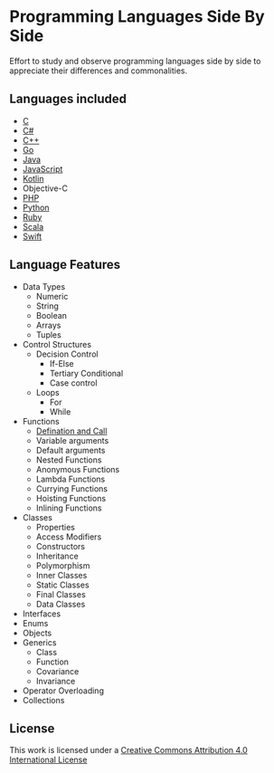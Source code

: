 # Programming Languages Side By Side

Effort to study and observe programming languages side by side
to appreciate their differences and commonalities.

## Languages included

* [C](https://www.gnu.org/software/gnu-c-manual/gnu-c-manual.html)
* [C#](https://docs.microsoft.com/en-us/dotnet/csharp/language-reference/)
* [C++](https://isocpp.org/get-started)
* [Go](https://golang.org/doc/)
* [Java](https://www.oracle.com/java/)
* [JavaScript](https://developer.mozilla.org/en-US/docs/Web/JavaScript)
* [Kotlin](https://kotlinlang.org/docs/reference/)
* Objective-C
* [PHP](https://secure.php.net/manual/en/langref.php)
* [Python](https://docs.python.org/3/)
* [Ruby](https://www.ruby-lang.org/en/documentation/)
* [Scala](https://scala-lang.org/files/archive/spec/2.12/)
* [Swift](https://docs.swift.org/swift-book/ReferenceManual/AboutTheLanguageReference.html)

## Language Features

* Data Types
  * Numeric
  * String
  * Boolean
  * Arrays
  * Tuples
* Control Structures
  * Decision Control
    * If-Else
    * Tertiary Conditional
    * Case control
  * Loops
    * For
    * While
* Functions
  * [Defination and Call](function-defination.md)
  * Variable arguments
  * Default arguments
  * Nested Functions
  * Anonymous Functions
  * Lambda Functions
  * Currying Functions
  * Hoisting Functions
  * Inlining Functions
* Classes
  * Properties
  * Access Modifiers
  * Constructors
  * Inheritance
  * Polymorphism
  * Inner Classes
  * Static Classes
  * Final Classes
  * Data Classes
* Interfaces
* Enums
* Objects
* Generics
  * Class
  * Function
  * Covariance
  * Invariance
* Operator Overloading
* Collections

## License

This work is licensed under a [Creative Commons Attribution 4.0 International License](http://creativecommons.org/licenses/by/4.0/)